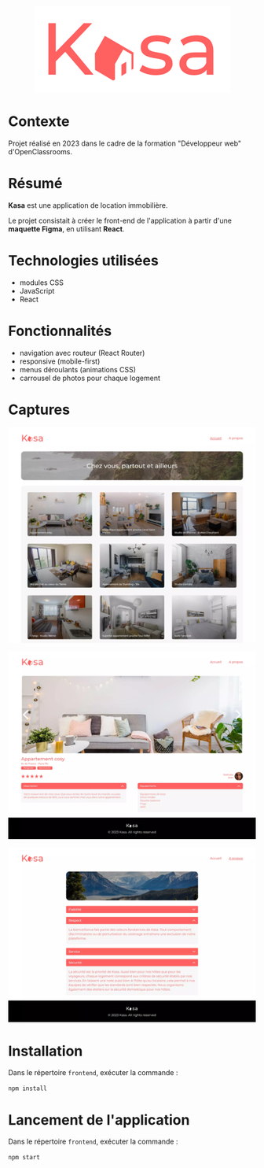 <center>

![Logo de l'application Kasa](/frontend/src/assets/brand/kasa-logo-complete.png)

</center>

# Contexte

Projet réalisé en 2023 dans le cadre de la formation "Développeur web" d'OpenClassrooms.

# Résumé

**Kasa** est une application de location immobilière.

Le projet consistait à créer le front-end de l'application à partir d'une **maquette Figma**, en utilisant **React**.

# Technologies utilisées

-   modules CSS
-   JavaScript
-   React

# Fonctionnalités

-   navigation avec routeur (React Router)
-   responsive (mobile-first)
-   menus déroulants (animations CSS)
-   carrousel de photos pour chaque logement

# Captures

<center>

![Page d'accueil de Kasa](/frontend/src/assets/captures/kasa-home.webp)

</center>

<center>

![Page logement de Kasa](/frontend/src/assets/captures/kasa-accomodation.webp)

</center>

<center>

![Page "À propos" de Kasa](/frontend/src/assets/captures/kasa-about.webp)

</center>

# Installation

Dans le répertoire `frontend`, exécuter la commande :

`npm install`

# Lancement de l'application

Dans le répertoire `frontend`, exécuter la commande :

`npm start`
